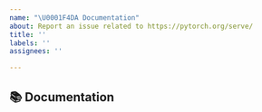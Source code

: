 ```yaml
---
name: "\U0001F4DA Documentation"
about: Report an issue related to https://pytorch.org/serve/
title: ''
labels: ''
assignees: ''

---
```


## 📚 Documentation

<!-- A clear and concise description of what content in https://pytorch.org/serve/ is an issue. If this has to do with the general https://pytorch.org website, please file an issue at https://github.com/pytorch/pytorch.github.io/issues/new/choose instead. If this has to do with https://pytorch.org/tutorials, please file an issue at https://github.com/pytorch/tutorials/issues/new -->
